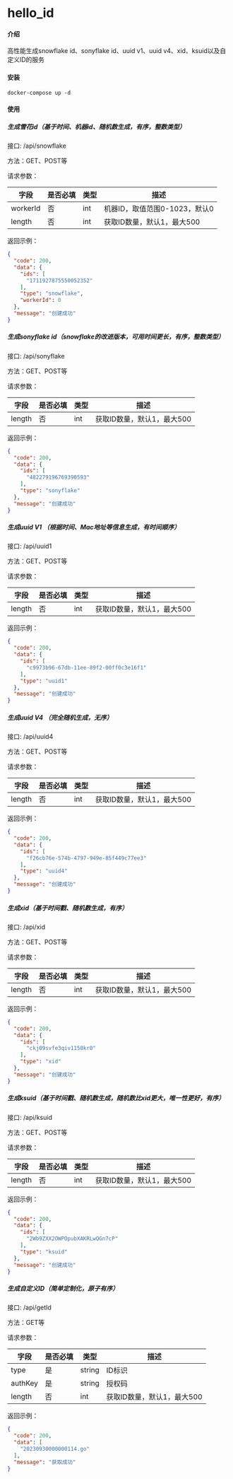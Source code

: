 # hello_id

#### 介绍

高性能生成snowflake id、sonyflake id、uuid v1、uuid v4、xid、ksuid以及自定义ID的服务

#### 安装

```
docker-compose up -d
```

#### 使用

##### 生成雪花id（基于时间、机器id、随机数生成，有序，整数类型）

接口: /api/snowflake

方法：GET、POST等

请求参数：

| 字段       | 是否必填 | 类型  | 描述                  |
|----------|------|-----|---------------------|
| workerId | 否    | int | 机器ID，取值范围0-1023，默认0 |
| length   | 否    | int    | 	获取ID数量，默认1，最大500   |

返回示例：

```json
{
  "code": 200,
  "data": {
    "ids": [
      "1711927875550052352"
    ],
    "type": "snowflake",
    "workerId": 0
  },
  "message": "创建成功"
}
```

##### 生成sonyflake id（snowflake的改进版本，可用时间更长，有序，整数类型）

接口: /api/sonyflake

方法：GET、POST等

请求参数：

| 字段 | 是否必填 | 类型 | 描述 |
|----|------|----|----|
| length   | 否    | int    | 	获取ID数量，默认1，最大500   |

返回示例：

```json
{
  "code": 200,
  "data": {
    "ids": [
      "482279196769390593"
    ],
    "type": "sonyflake"
  },
  "message": "创建成功"
}
```

##### 生成uuid V1 （根据时间、Mac地址等信息生成，有时间顺序）

接口: /api/uuid1

方法：GET、POST等

请求参数：

| 字段 | 是否必填 | 类型 | 描述 |
|----|------|----|----|
| length   | 否    | int    | 	获取ID数量，默认1，最大500   |

返回示例：

```json
{
  "code": 200,
  "data": {
    "ids": [
      "c9973b96-67db-11ee-89f2-00ff0c3e16f1"
    ],
    "type": "uuid1"
  },
  "message": "创建成功"
}
```

##### 生成uuid V4 （完全随机生成，无序）

接口: /api/uuid4

方法：GET、POST等

请求参数：

| 字段 | 是否必填 | 类型 | 描述 |
|----|------|----|----|
| length   | 否    | int    | 	获取ID数量，默认1，最大500   |

返回示例：

```json
{
  "code": 200,
  "data": {
    "ids": [
      "f26cb76e-574b-4797-949e-85f449c77ee3"
    ],
    "type": "uuid4"
  },
  "message": "创建成功"
}
```

##### 生成xid（基于时间戳、随机数生成，有序）

接口: /api/xid

方法：GET、POST等

请求参数：

| 字段 | 是否必填 | 类型 | 描述 |
|----|------|----|----|
| length   | 否    | int    | 	获取ID数量，默认1，最大500   |

返回示例：

```json
{
  "code": 200,
  "data": {
    "ids": [
      "ckj09svfe3qiv1150kr0"
    ],
    "type": "xid"
  },
  "message": "创建成功"
}
```

##### 生成ksuid（基于时间戳、随机数生成，随机数比xid更大，唯一性更好，有序）

接口: /api/ksuid

方法：GET、POST等

请求参数：

| 字段 | 是否必填 | 类型 | 描述 |
|----|------|----|----|
| length   | 否    | int    | 	获取ID数量，默认1，最大500   |

返回示例：

```json
{
  "code": 200,
  "data": {
    "ids": [
      "2Wb9ZXX2OWPOpubXAKRLwQGn7cP"
    ],
    "type": "ksuid"
  },
  "message": "创建成功"
}
```


##### 生成自定义ID（简单定制化，原子有序）

接口: /api/getId

方法：GET等

请求参数：

| 字段      | 是否必填 | 类型     | 描述          |
|---------|------|--------|-------------|
| type    | 是    | string | ID标识        |
| authKey | 是    | string | 	授权码        |
| length  | 否    | int    | 	获取ID数量，默认1，最大500   |

返回示例：

```json
{
  "code": 200,
  "data": [
    "20230930000000114.go"
  ],
  "message": "获取成功"
}
```